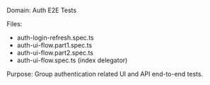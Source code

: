 Domain: Auth E2E Tests

Files:

- auth-login-refresh.spec.ts
- auth-ui-flow.part1.spec.ts
- auth-ui-flow.part2.spec.ts
- auth-ui-flow.spec.ts (index delegator)

Purpose: Group authentication related UI and API end-to-end tests.
